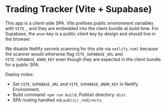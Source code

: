 # Trading Tracker (Vite + Supabase)

This app is a client-side SPA. Vite prefixes public environment variables with `VITE_`, and they are embedded into the client bundle at build time. For Supabase, the `anon` key is a public client key by design and should live in the browser.

We disable Netlify secrets scanning for this site via `netlify.toml` because the scanner would otherwise flag `VITE_SUPABASE_URL` and `VITE_SUPABASE_ANON_KEY` even though they are expected in the client bundle for a public SPA.

Deploy notes:
- Set `VITE_SUPABASE_URL` and `VITE_SUPABASE_ANON_KEY` in Netlify Environment.
- Build command: `npm run build`; Publish directory: `dist`.
- SPA routing handled via `public/_redirects`.